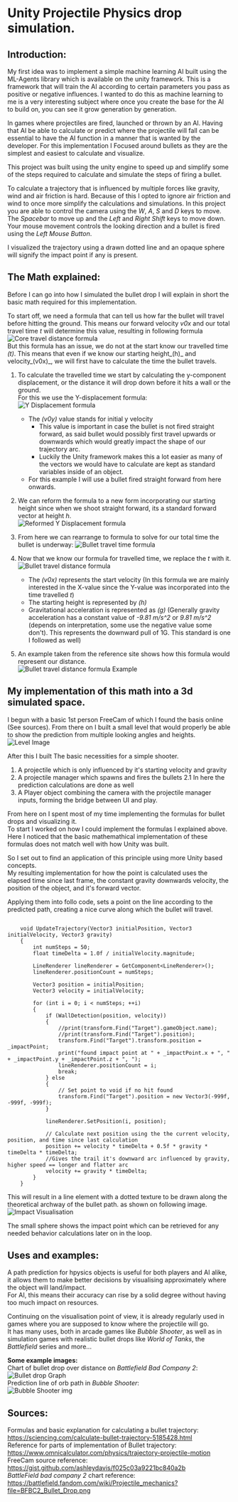 # Unity Projectile Physics drop simulation.

## Introduction:
  
My first idea was to implement a simple machine learning AI built using the ML-Agents library which is available on the unity framework. This is a framework that will train the AI according to certain parameters you pass as positive or negative influences.
I wanted to do this as machine learning to me is a very interesting subject where once you create the base for the AI to build on, you can see it grow generation by generation.



In games where projectiles are fired, launched or thrown by an AI. Having that AI be able to calculate or predict where the projectile will fall can be essential to have the AI function in a manner that is wanted by the developer.
For this implementation I Focused around bullets as they are the simplest and easiest to calculate and visualize.

This project was built using the unity engine to speed up and simplify some of the steps required to calculate and simulate the steps of firing a bullet.

To calculate a trajectory that is influenced by multiple forces like gravity, wind and air friction is hard. Because of this I opted to ignore air friction and wind to once more simplify the calculations and simulations.
In this project you are able to control the camera using the _W_, _A_, _S_ and _D_ keys to move. The _Spacebar_ to move up and the _Left_ and _Right_ _Shift_ keys to move down.
Your mouse movement controls the looking direction and a bullet is fired using the _Left Mouse Button_.

I visualized the trajectory using a drawn dotted line and an opaque sphere will signify the impact point if any is present.

## The Math explained:
  
Before I can go into how I simulated the bullet drop I will explain in short the basic math required for this implementation.
  
To start off, we need a formula that can tell us how far the bullet will travel before hitting the ground.   This means our forward velocity _v0x_ and our total travel time _t_ will determine this value, resulting in following formula  
![Core travel distance formula](/Images/BasicTravelDistance.png)  
But this formula has an issue, we do not at the start know our travelled time _(t)_. This means that even if we know our starting height_(h)_ and velocity_(v0x)_, we will first have to calculate the time the bullet travels.

1. To calculate the travelled time we start by calculating the y-component displacement, or the distance it will drop down before it hits a wall or the ground.  
For this we use the Y-displacement formula:  
![Y Displacement formula](/Images/yDisplacement.png)  
	* The _(v0y)_ value stands for initial y velocity
		* This value is important in case the bullet is not fired straight forward,   as said bullet would possibly first travel upwards or downwards which would greatly impact the shape of our trajectory arc. 
		* Luckily the Unity framework makes this a lot easier as many of the vectors we would have to calculate are kept as standard variables inside of an object.
	* For this example I will use a bullet fired straight forward from here onwards.

2. We can reform the formula to a new form incorporating our starting height since when we shoot straight forward, its a standard forward vector at height _h_.  
![Reformed Y Displacement formula](/Images/NewYDisplacement.png)  

3. From here we can rearrange to formula to solve for our total time the bullet is underway:
![Bullet travel time formula](/Images/TimeTravelled.png)  

4. Now that we know our formula for travelled time, we replace the _t_ with it.  
![Bullet travel distance formula](/Images/BulletTravelDistance.png)  
	* The _(v0x)_ represents the start velocity (In this formula we are mainly interested in the X-value since the Y-value was incorporated into the time travelled _t_)
	* The starting height is represented by _(h)_
	* Gravitational acceleration is represented as _(g)_ (Generally gravity acceleration has a constant value of _-9.81 m/s^2_ or _9.81 m/s^2_ (depends on interpretation, some use the negative value some don't). This represents the downward pull of 1G. This standard is one I followed as well)

5. An example taken from the reference site shows how this formula would represent our distance.  
![Bullet travel distance formula Example](/Images/Example.png)  


## My implementation of this math into a 3d simulated space.
  
I begun with a basic 1st person FreeCam of which I found the basis online (See sources). From there on I built a small level that would properly be able to show the prediction from multiple looking angles and heights.  
![Level Image](/Images/Level.png)  

After this I built The basic necessities for a simple shooter.  
1. A projectile which is only influenced by it's starting velocity and gravity
2. A projectile manager which spawns and fires the bullets
	2.1 In here the prediction calculations are done as well
3. A Player object combining the camera with the projectile manager inputs, forming the bridge between UI and play.
  
From here on I spent most of my time implementing the formulas for bullet drops and visualizing it.  
To start I worked on how I could implement the formulas I explained above. Here I noticed that the basic mathemathical implementation of these formulas does not match well with how Unity was built.
   
   
So I set out to find an application of this principle using more Unity based concepts.  
My resulting implementation for how the point is calculated uses the elapsed time since last frame, the constant gravity downwards velocity, the position of the object, and it's forward vector.
  
  
Applying them into follo code, sets a point on the line according to the predicted path, creating a nice curve along which the bullet will travel.  
``` 

	void UpdateTrajectory(Vector3 initialPosition, Vector3 initialVelocity, Vector3 gravity)
	{
		int numSteps = 50;
		float timeDelta = 1.0f / initialVelocity.magnitude;

		LineRenderer lineRenderer = GetComponent<LineRenderer>();
		lineRenderer.positionCount = numSteps;

		Vector3 position = initialPosition;
		Vector3 velocity = initialVelocity;

		for (int i = 0; i < numSteps; ++i)
		{
			if (WallDetection(position, velocity))
			{
				//print(transform.Find("Target").gameObject.name);
				//print(transform.Find("Target").position);
				transform.Find("Target").transform.position = _impactPoint;
				print("found impact point at " + _impactPoint.x + ", " + _impactPoint.y + _impactPoint.z + ", ");
				lineRenderer.positionCount = i;
				break;
			} else
			{
				// Set point to void if no hit found
				transform.Find("Target").position = new Vector3(-999f, -999f, -999f);
			}

			lineRenderer.SetPosition(i, position);

			// Calculate next position using the the current velocity, position, and time since last calculation
			position += velocity * timeDelta + 0.5f * gravity * timeDelta * timeDelta; 
			//Gives the trail it's downward arc influenced by gravity, higher speed == longer and flatter arc
			velocity += gravity * timeDelta; 
		}
	} 
```

  
This will result in a line element with a dotted texture to be drawn along the theoretical archway of the bullet path. as shown on following image.  
![Impact Visualisation](/Images/LineExample.png)  

The small sphere shows the impact point which can be retrieved for any needed behavior calculations later on in the loop.

## Uses and examples:  

A path prediction for hpysics objects is useful for both players and AI alike, it allows them to make better decisions by visualising approximately where the object will land/impact.  
For AI, this means their accuracy can rise by a solid degree without having too much impact on resources.
  
  
Continuing on the visualisation point of view, it is already regularly used in games where you are supposed to know where the projectile will go.  
It has many uses, both in arcade games like _Bubble Shooter_, as well as in simulation games with realistic bullet drops like _World of Tanks_, the _Battlefield_ series and more...
  
**Some example images:**  
Chart of bullet drop over distance on _Battlefield Bad Company 2_:  
![Bullet drop Graph](/Images/BulletDropChartBF.png)    
Prediction line of orb path in _Bubble Shooter_:  
![Bubble Shooter img](/Images/BubbleShooterPrediciton.png)    

## Sources:
  
Formulas and basic explanation for calculating a bullet trajectory: https://sciencing.com/calculate-bullet-trajectory-5185428.html  
Reference for parts of implementation of Bullet trajectory: https://www.omnicalculator.com/physics/trajectory-projectile-motion  
FreeCam source reference: https://gist.github.com/ashleydavis/f025c03a9221bc840a2b  
_BattleField bad company 2_ chart reference: https://battlefield.fandom.com/wiki/Projectile_mechanics?file=BFBC2_Bullet_Drop.png